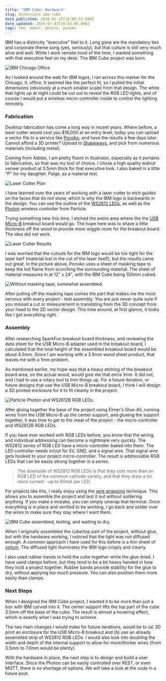 ```yaml
---
title: "IBM Cube: Hardware"
slug: diversions-ibm-cube
date_published: 2016-02-15T18:09:53.000Z
date_updated: 2019-07-03T20:54:00.000Z
tags: ibm, maker, photon, ponoko
---
```


IBM has a distinctly "executive" feel to it.  Long gone are the mandatory ties and corporate theme song (yes, seriously), but that culture is still very much alive and well.  While I work remote most of the time, I wanted something with that executive feel on my desk.  The IBM Cube project was born.

![IBM Chicago Office](http://images.kevinhoyt.com/ibm-logo-chicago.jpg)

As I looked around the web for IBM logos, I ran across this marker for the Chicago, IL office.  It seemed like the perfect fit, so I pulled the initial dimensions (obviously at a much smaller scale) from that design.  The white that lights up at night could be cut out to reveal the RGB LED lights, and of course I would put a wireless micro-controller inside to control the lighting remotely.

### Fabrication

Desktop fabrication has come a long way in recent years.  Where before, a laser cutter would cost you $16,000 at an entry level, today you can upload a vector file to a service like [Ponoko](https://www.ponoko.com/), and have the results a few days later.  Cannot afford a 3D printer?  Upload to [Shapeways](http://www.shapeways.com/), and pick from numerous materials (including metal).

Coming from Adobe, I am pretty fluent in Illustrator, especially as it pertains to fabrication, so that was my tool of choice.  I chose a high quality walnut veneer product at 3.5mm thick for that executive look.  I also baked in a little "P" for my daughter, Paige, as a material test.

![Laser Cutter Plan](http://images.kevinhoyt.com/cube-laser-cutter.png)

I have learned over the years of working with a laser cutter to etch guides on the faces that do not show, which is why the IBM logo is backwards in the design.  You can see the outline of the [WS2812 LEDs](https://www.sparkfun.com/products/13282), as well as the [Photon](https://www.particle.io/prototype) wireless controller from Particle.

Trying something new this time, I etched the entire area where the the [USB Micro-B](https://www.sparkfun.com/products/12035) breakout board would go.  The hope here was to shave a little thickness off the wood to provide more wiggle room for the breakout board.  The idea did not work.

![Laser Cutter Results](http://images.kevinhoyt.com/cube-laser-result.jpg)

I was worried that the cutouts for the IBM logo would be too tight for the laser kerf (material lost in the cut of the laser itself), but the results came out great.  In the picture above, Ponoko uses a sheet of masking tape to keep the hot flame from scorching the surrounding material.  The sheet of material measures in at 12" x 24", with the IBM Cube being 100mm cubed.

![Without masking tape, somewhat assembled.](http://images.kevinhoyt.com/cube-no-tape.jpg)

After pulling off the masking tape comes the part that makes me the most nervous with every project - test assembly.  You are just never quite sure if you missed a cut or measurement in translating from the 3D concept from your head to the 2D vector design.  This time around, at first glance, it looks like I got everything right.

### Assembly

After researching SparkFun breakout board thickness, and reviewing the data sheet for the USB Micro-B adapter used in the breakout board, I calculated that the total height of the assembled breakout board would be about 4.5mm.  Since I am working with a 3.5mm wood sheet product, that leaves me with a 1mm problem.

As mentioned earlier, my hope was that a heavy etching of the breakout board area, on the actual wood, would give me that extra 1mm.  It did not, and I had to use a rotary tool to trim things up.  For a future iteration, or future designs that use the USB Micro-B breakout board, I think I will design a 3D printed enclosure for it to fit cleanly in the project.

![Particle Photon and WS2812B RGB LEDs.](http://images.kevinhoyt.com/cube-photon-led.jpg)

After gluing together the base of the project using Elmer's Glue-All, running wires from the USB Micro-B up the center support, and glueing the support together, it was time to get to the meat of the project - the micro-controller and WS2812B RGB LEDs.

If you have ever worked with RGB LEDs before, you know that the wiring, and individual addressing can become a nightmare very quickly.  The WS2812 series of RGB LED have a micro-controller baked into them.  The LED controller needs in/out for 5V, GND, and a signal wire.  That signal wire gets hooked to your project micro-controller.  The result is addressable RGB LEDs that can be easily strung together in a series.

> The downside of WS2812 RGB LEDs is that they cost more than an RGB LED of the common cathode variety, and that they draw a lot more current - up to 60mA per LED.

For projects like this, I really enjoy using the [wire wrapping](http://www.digikey.com/product-detail/en/WSU-30M/K105-ND/5986) technique.  This allows you to assemble the project and test it out without soldering anything.  If you make a mistake, you can simply unwrap that terminal.  Once everything is in place and verified to be working, I go back and solder over the wires to make sure they stay where I want them.

![IBM Cube assembled, testing, and waiting to dry.](http://images.kevinhoyt.com/cube-powered-tested.jpg)

When I originally assembled the cube/top part of the project, without glue, but with the hardware working, I noticed that the light was not diffused enough.  A common approach I have used for this before is a thin sheet of [vellum](http://www.hobbylobby.com/Scrapbook-Paper-Crafts/Paper-Cardstock/Vellum/12%22-x-12%22---10-Sheets-Clear-Vellum-Paper-Pack/p/111222).  The diffused light illuminates the IBM logo crisply and clearly.

I also used rubber bands to hold the cube together while the glue dried.  I have used clamps before, but they tend to be a bit heavy handed in how they hold a project together.  Rubber bands provide stability for the glue to dry, without applying too much pressure.  You can also position them more easily than clamps.

### Next Steps

When I designed the IBM Cube project, I wanted it to be more than just a box with IBM carved into it.  The center support lifts the top part of the cube 3.5mm off the base of the cube.  The result is almost a hovering effect, which is exactly what I was trying to achieve.

The two main changes I would make for future iterations, would be to (a) 3D print an enclosure for the USB Micro-B breakout and (b) use an already assembled strip of WS2812 RGB LEDs.  I would also look into doubling the width and depth of the internal support to allow for more/thicker wires (from 3.5mm to 7.0mm would be plenty).

With the hardware in place, the next step is to design and build a user interface.  Since the Photon can be easily controlled over REST, or even MQTT, there is no shortage of options.  We will take a look at the code in a future post.
